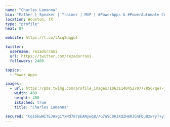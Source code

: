 ```yaml
---
name: "Charles Lamanna"
bio: "Father | Speaker | Trainer | MVP | #PowerApps & #PowerAutomate Community Super User | YouTuber Right-pointing triangle http://youtube.com/c/rezadorrani | Learn - Share - Clockwise rightwards and leftwards open circle arrows"
location: Houston, TX
type: "profile"
heat: 87

website: https://t.co/tAcqSdqguf

twitter:
  username: rezadorrani
  url: https://twitter.com/rezadorrani
  followers: 2460

topics:
  - Power Apps

images:
  - url: https://pbs.twimg.com/profile_images/1063114045270777856/qeT-jpWr_400x400.jpg
    width: 400
    height: 400
    isCached: true
    title: "Charles Lamanna"

secured: "Cq16kwWITEJAxg1YxNd787pEANywq8//G7a9C0KJXQZHeRJGnFQu8zwryT+y79e11BFa6J3Cllzc+s2BELE54g8akH9j5HNkBQEsfgQ60O4YRkHr9eXDxS9DN7KVJE9A1bKewY7hwEGnJt+clnMUfTu4BFNOy/pJgvvHUPh3AvXmGLqhAlllFjGMFZzR2ZQL5zocv9D3CpimLsVXSoVVUXqKxucD6jei5voHUM5gW8d77UE8/pYTvqli1bFJjXSV+1SRg94WD3HgT5KSxwmmnuwARgB2qnboTwxsoWROPPqmTLh4HxWrpiMryUcc1TWuCA1UGCy1nBAoWlOx2Nuq/JZqp9aDL+CwccXckh9yRcVTVSKdXKvdy0dkK7ayeOG5QLRN79hR37kfCxUAe8EPSJRpC53Wch1Af4rDCOFLWsg=;IEJwOyhLN2JP6VwIAfWjog=="
---
```



